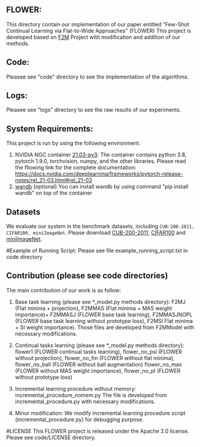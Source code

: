 ## FLOWER:
This directory contain our implementation of our paper entitled ”Few-Shot Continual Learning via Flat-to-Wide Approaches" (FLOWER)
This project is developed based on [F2M](https://github.com/moukamisama/f2m) Project with modification and addition of our methods.

## Code:
Pleasee see "code" directory to see the implementation of the algorithms.

## Logs:
Pleasee see "logs" directory to see the raw results of our experiments.

## System Requirements:
This project is run by using the following  environment:
1. NVIDIA NGC container [21.03-py3](https://catalog.ngc.nvidia.com/orgs/nvidia/containers/pytorch/tags):
   The container contains python 3.8, pytorch 1.9.0, torchvision, numpy, and the other libraries. 
   Please read the fllowing link for the complete documentation:
   https://docs.nvidia.com/deeplearning/frameworks/pytorch-release-notes/rel_21-03.html#rel_21-03
2. [wandb](https://docs.wandb.com/quickstart) (optional)
   You can install wandb by using command "pip install wandb" on top of the container 


## Datasets
We evaluate our system in the benchmark datasets, including ```CUB-200-2011, CIFAR100, miniImageNet```.
Please download [CUB-200-2011](), [CIFAR100]() and [miniImageNet]().

#Example of Running Script:
Please see file example_running_script.txt in code directory

## Contribution (please see code directories)
The main contribution of our work is as follow:
1. Base task learning (please see *_model.py methods directory):
F2MJ (Flat minima + projection), F2MMAS (Flat minima + MAS weight importance)+ F2MMASJ (FLOWER base task learning), F2MMASJNOPL (FLOWER base task learning without prototype loss), F2MSI Flat minima + SI weight importance).
Those files are developed from F2MModel with necessary modifications.

2. Continual tasks learning (please see *_model.py methods directory):
flower1 (FLOWER continual tasks learning), flower_no_psi (FLOWER without projection), flower_no_fm (FLOWER without flat minima), flower_no_ball (FLOWER without ball augmentation)   flower_no_mas (FLOWER without MAS weight importance), flower_no_pl (FLOWER without prototype loss)

3. Incremental learning procedure without memory: incremental_procedure_nomem.py
The file is developed from incremental_procedure.py with necessary modifications.

4. Minor modification:
We modify incremental learning procedure script (incremental_procedure.py) for debugging purpose.

#LICENSE
This FLOWER project is released under the Apache 2.0 license. Please see code/LICENSE directory.
